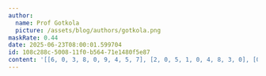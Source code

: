 ```yaml
---
author:
  name: Prof Gotkola
  picture: /assets/blog/authors/gotkola.png
maskRate: 0.44
date: 2025-06-23T08:00:01.599704
id: 108c288c-5008-11f0-b564-71e1480f5e87
content: '[[6, 0, 3, 8, 0, 9, 4, 5, 7], [2, 0, 5, 1, 0, 4, 8, 3, 0], [0, 8, 0, 3, 6, 5, 1, 0, 0], [0, 0, 2, 0, 0, 0, 0, 0, 3], [1, 3, 0, 4, 5, 2, 0, 0, 0], [5, 6, 8, 0, 3, 7, 2, 4, 0], [3, 0, 0, 5, 1, 8, 0, 7, 0], [0, 2, 0, 0, 4, 3, 6, 8, 5], [0, 5, 0, 2, 0, 6, 0, 0, 0]]'
---
```

